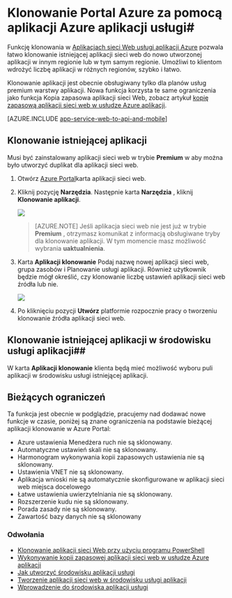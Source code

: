 <properties
    pageTitle="Za pomocą Azure Portal klonowanie aplikacji sieci Web"
    description="Dowiedz się, jak klonowanie aplikacji sieci Web do nowej aplikacji sieci Web za pomocą Azure Portal."
    services="app-service\web"
    documentationCenter=""
    authors="ahmedelnably"
    manager="stefsch"
    editor=""/>

<tags
    ms.service="app-service-web"
    ms.workload="web"
    ms.tgt_pltfrm="na"
    ms.devlang="na"
    ms.topic="article"
    ms.date="03/08/2016"
    ms.author="ahmedelnably"/>

# <a name="azure-app-service-app-cloning-using-azure-portal"></a>Klonowanie Portal Azure za pomocą aplikacji Azure aplikacji usługi#

Funkcję klonowania w [Aplikacjach sieci Web usługi aplikacji Azure](http://go.microsoft.com/fwlink/?LinkId=529714) pozwala łatwo klonowanie istniejącej aplikacji sieci web do nowo utworzonej aplikacji w innym regionie lub w tym samym regionie. Umożliwi to klientom wdrożyć liczbę aplikacji w różnych regionów, szybko i łatwo.

Klonowanie aplikacji jest obecnie obsługiwany tylko dla planów usług premium warstwy aplikacji. Nowa funkcja korzysta te same ograniczenia jako funkcja Kopia zapasowa aplikacji sieci Web, zobacz artykuł [kopię zapasową aplikacji sieci web w usłudze Azure aplikacji](web-sites-backup.md).

[AZURE.INCLUDE [app-service-web-to-api-and-mobile](../../includes/app-service-web-to-api-and-mobile.md)] 


## <a name="cloning-an-existing-app"></a>Klonowanie istniejącej aplikacji ##

Musi być zainstalowany aplikacji sieci web w trybie **Premium** w aby można było utworzyć duplikat dla aplikacji sieci web.

1. Otwórz [Azure Portal](https://portal.azure.com/)karta aplikacji sieci web.
2. Kliknij pozycję **Narzędzia**. Następnie karta **Narzędzia** , kliknij **Klonowanie aplikacji**.

    ![][1]

    > [AZURE.NOTE]
    > Jeśli aplikacja sieci web nie jest już w trybie **Premium** , otrzymasz komunikat z informacją obsługiwane tryby dla klonowanie aplikacji. W tym momencie masz możliwość wybrania **uaktualnienia**.
    
3. Karta **Aplikacji klonowanie** Podaj nazwę nowej aplikacji sieci web, grupa zasobów i Planowanie usługi aplikacji. Również użytkownik będzie mógł określić, czy klonowanie liczbę ustawień aplikacji sieci web źródła lub nie.

    ![][2]

4. Po kliknięciu pozycji **Utwórz** platformie rozpocznie pracy o tworzeniu klonowanie źródła aplikacji sieci web.

## <a name="cloning-an-existing-app-to-an-app-service-environment"></a>Klonowanie istniejącej aplikacji w środowisku usługi aplikacji##

W karta **Aplikacji klonowanie** klienta będą mieć możliwość wyboru puli aplikacji w środowisku usługi istniejącej aplikacji.

## <a name="current-restrictions"></a>Bieżących ograniczeń ##

Ta funkcja jest obecnie w podglądzie, pracujemy nad dodawać nowe funkcje w czasie, poniżej są znane ograniczenia na podstawie bieżącej aplikacji klonowanie w Azure Portal:

- Azure ustawienia Menedżera ruch nie są sklonowany.
- Automatyczne ustawień skali nie są sklonowany.
- Harmonogram wykonywania kopii zapasowych ustawienia nie są sklonowany.
- Ustawienia VNET nie są sklonowany.
- Aplikacja wnioski nie są automatycznie skonfigurowane w aplikacji sieci web miejsca docelowego
- Łatwe ustawienia uwierzytelniania nie są sklonowany.
- Rozszerzenie kudu nie są sklonowany.
- Porada zasady nie są sklonowany.
- Zawartość bazy danych nie są sklonowany


### <a name="references"></a>Odwołania ###
- [Klonowanie aplikacji sieci Web przy użyciu programu PowerShell](app-service-web-app-cloning.md)
- [Wykonywanie kopii zapasowej aplikacji sieci web w usłudze Azure aplikacji](web-sites-backup.md)
- [Jak utworzyć środowisku aplikacji usługi](app-service-web-how-to-create-an-app-service-environment.md)
- [Tworzenie aplikacji sieci web w środowisku usługi aplikacji](app-service-web-how-to-create-a-web-app-in-an-ase.md)
- [Wprowadzenie do środowiska aplikacji usługi](app-service-app-service-environment-intro.md)

<!--Image references-->
[1]: ./media/app-service-web-app-cloning-portal/CloningBlade.png
[2]: ./media/app-service-web-app-cloning-portal/CloneSettings.png